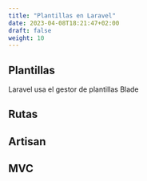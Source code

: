 ```yaml
---
title: "Plantillas en Laravel"
date: 2023-04-08T18:21:47+02:00
draft: false
weight: 10
---
```

## Plantillas
Laravel usa el gestor de plantillas Blade

## 
## Rutas
## Artisan
## MVC


